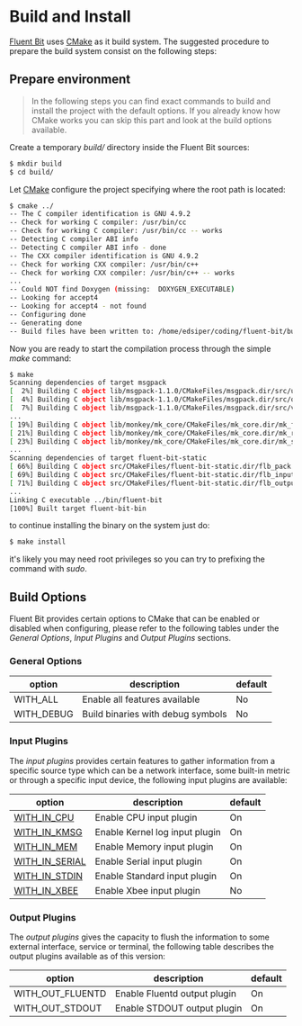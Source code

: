 # Build and Install

[Fluent Bit](http://fluentbit.io) uses [CMake](http://cmake.org) as it build system. The suggested procedure to prepare the build system consist on the following steps:

## Prepare environment

> In the following steps you can find exact commands to build and install the project with the default options. If you already know how CMake works you can skip this part and look at the build options available.

Create a temporary _build/_ directory inside the Fluent Bit sources:

```bash
$ mkdir build
$ cd build/
```

Let [CMake](http://cmake.org) configure the project specifying where the root path is located:


```bash
$ cmake ../
-- The C compiler identification is GNU 4.9.2
-- Check for working C compiler: /usr/bin/cc
-- Check for working C compiler: /usr/bin/cc -- works
-- Detecting C compiler ABI info
-- Detecting C compiler ABI info - done
-- The CXX compiler identification is GNU 4.9.2
-- Check for working CXX compiler: /usr/bin/c++
-- Check for working CXX compiler: /usr/bin/c++ -- works
...
-- Could NOT find Doxygen (missing:  DOXYGEN_EXECUTABLE)
-- Looking for accept4
-- Looking for accept4 - not found
-- Configuring done
-- Generating done
-- Build files have been written to: /home/edsiper/coding/fluent-bit/build
```

Now you are ready to start the compilation process through the simple _make_ command:

```bash
$ make
Scanning dependencies of target msgpack
[  2%] Building C object lib/msgpack-1.1.0/CMakeFiles/msgpack.dir/src/unpack.c.o
[  4%] Building C object lib/msgpack-1.1.0/CMakeFiles/msgpack.dir/src/objectc.c.o
[  7%] Building C object lib/msgpack-1.1.0/CMakeFiles/msgpack.dir/src/version.c.o
...
[ 19%] Building C object lib/monkey/mk_core/CMakeFiles/mk_core.dir/mk_file.c.o
[ 21%] Building C object lib/monkey/mk_core/CMakeFiles/mk_core.dir/mk_rconf.c.o
[ 23%] Building C object lib/monkey/mk_core/CMakeFiles/mk_core.dir/mk_string.c.o
...
Scanning dependencies of target fluent-bit-static
[ 66%] Building C object src/CMakeFiles/fluent-bit-static.dir/flb_pack.c.o
[ 69%] Building C object src/CMakeFiles/fluent-bit-static.dir/flb_input.c.o
[ 71%] Building C object src/CMakeFiles/fluent-bit-static.dir/flb_output.c.o
...
Linking C executable ../bin/fluent-bit
[100%] Built target fluent-bit-bin
```

to continue installing the binary on the system just do:

```bash
$ make install
```

it's likely you may need root privileges so you can try to prefixing the command with _sudo_.

## Build Options

Fluent Bit provides certain options to CMake that can be enabled or disabled when configuring, please refer to the following tables under the _General Options_, _Input Plugins_ and _Output Plugins_ sections.

### General Options

| option           |  description                         | default  |
|------------------|--------------------------------------|----------|
| WITH_ALL         | Enable all features available        | No       |
| WITH_DEBUG       | Build binaries with debug symbols    | No       |


### Input Plugins

The _input plugins_ provides certain features to gather information from a specific source type which can be a
network interface, some built-in metric or through a specific input device, the following input plugins are
available:

| option           |  description                         | default  |
|-------------------------------------|--------------------------------------|----------|
| [WITH_IN_CPU](../input/cpu.md)      | Enable CPU input plugin              | On       |
| [WITH_IN_KMSG](../input/kmsg.md)    | Enable Kernel log input plugin       | On       |
| [WITH_IN_MEM](../input/mem.md)      | Enable Memory input plugin           | On       |
| [WITH_IN_SERIAL](../input/serial.md)| Enable Serial input plugin           | On       |
| [WITH_IN_STDIN](../input/stdin.md)  | Enable Standard input plugin         | On       |
| [WITH_IN_XBEE](../input/xbee.md)    | Enable Xbee input plugin             | No       |

### Output Plugins

The _output plugins_ gives the capacity to flush the information to some external interface, service or terminal, the following table describes the output plugins available as of this version:

| option           |  description                         | default  |
|------------------|--------------------------------------|----------|
| WITH_OUT_FLUENTD | Enable Fluentd output plugin         | On       |
| WITH_OUT_STDOUT  | Enable STDOUT output plugin          | On       |

